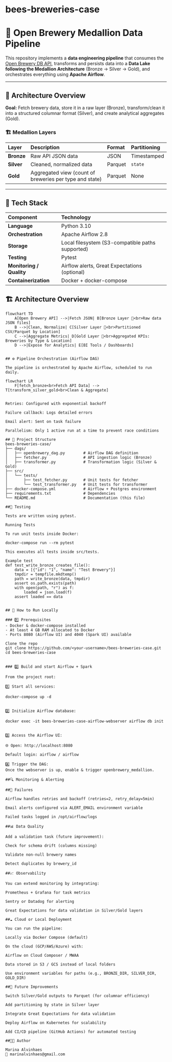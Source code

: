 # bees-breweries-case

# 🍺 Open Brewery Medallion Data Pipeline

This repository implements a **data engineering pipeline** that consumes the [Open Brewery DB API](https://www.openbrewerydb.org/), transforms and persists data into a **Data Lake following the Medallion Architecture** (Bronze → Silver → Gold), and orchestrates everything using **Apache Airflow**.

---

## 🧱 Architecture Overview

**Goal:** Fetch brewery data, store it in a raw layer (Bronze), transform/clean it into a structured columnar format (Silver), and create analytical aggregates (Gold).

### 🏗️ Medallion Layers

| Layer | Description | Format | Partitioning |
|:------|:-------------|:--------|:--------------|
| **Bronze** | Raw API JSON data | JSON | Timestamped |
| **Silver** | Cleaned, normalized data | Parquet | `state` |
| **Gold** | Aggregated view (count of breweries per type and state) | Parquet | None |

---

## 🧰 Tech Stack

| Component | Technology |
|:-----------|:------------|
| **Language** | Python 3.10 |
| **Orchestration** | Apache Airflow 2.8 |
| **Storage** | Local filesystem (S3-compatible paths supported) |
| **Testing** | Pytest |
| **Monitoring / Quality** | Airflow alerts, Great Expectations (optional) |
| **Containerization** | Docker + docker-compose |


## 🏗️ Architecture Overview

```mermaid
flowchart TD
    A[Open Brewery API] -->|Fetch JSON| B[Bronze Layer 🥉<br>Raw data JSON files]
    B -->|Clean, Normalize| C[Silver Layer 🥈<br>Partitioned CSV/Parquet by Location]
    C -->|Aggregate Metrics| D[Gold Layer 🥇<br>Aggregated KPIs: Breweries by Type & Location]
    D -->|Expose for Analytics| E[BI Tools / Dashboards]


## ⚙️ Pipeline Orchestration (Airflow DAG)

The pipeline is orchestrated by Apache Airflow, scheduled to run daily.

flowchart LR
    F[fetch_bronze<br>Fetch API Data] --> T[transform_silver_gold<br>Clean & Aggregate]


Retries: Configured with exponential backoff

Failure callback: Logs detailed errors

Email alert: Sent on task failure

Parallelism: Only 1 active run at a time to prevent race conditions

## 🧩 Project Structure
bees-breweries-case/
├── dags/
│   ├── openbrewery_dag.py        # Airflow DAG definition
│   ├── fetcher.py                # API ingestion logic (Bronze)
│   ├── transformer.py            # Transformation logic (Silver & Gold)
├── src/
│   └── tests/
│       ├── test_fetcher.py       # Unit tests for fetcher
│       └── test_transformer.py   # Unit tests for transformer
├── docker-compose.yml            # Airflow + Postgres environment
├── requirements.txt              # Dependencies
└── README.md                     # Documentation (this file)

##🧪 Testing

Tests are written using pytest.

Running Tests

To run unit tests inside Docker:

docker-compose run --rm pytest

This executes all tests inside src/tests.

Example test
def test_write_bronze_creates_file():
    data = [{"id": "1", "name": "Test Brewery"}]
    tmpdir = tempfile.mkdtemp()
    path = write_bronze(data, tmpdir)
    assert os.path.exists(path)
    with open(path, "r") as f:
        loaded = json.load(f)
    assert loaded == data


## 🚀 How to Run Locally

### 1️⃣ Prerequisites
- Docker & docker-compose installed  
- At least 4 GB RAM allocated to Docker
- Ports 8080 (Airflow UI) and 4040 (Spark UI) available

Clone the repo
git clone https://github.com/<your-username>/bees-breweries-case.git
cd bees-breweries-case


### 2️⃣ Build and start Airflow + Spark

From the project root:

1️⃣ Start all services:

docker-compose up -d


2️⃣ Initialize Airflow database:

docker exec -it bees-breweries-case-airflow-webserver airflow db init


3️⃣ Access the Airflow UI:

🌐 Open: http://localhost:8080

Default login: airflow / airflow

4️⃣ Trigger the DAG:
Once the webserver is up, enable & trigger openbrewery_medallion.

##🔍 Monitoring & Alerting

##🧩 Failures

Airflow handles retries and backoff (retries=2, retry_delay=5min)

Email alerts configured via ALERT_EMAIL environment variable

Failed tasks logged in /opt/airflow/logs

##📊 Data Quality

Add a validation task (future improvement):

Check for schema drift (columns missing)

Validate non-null brewery names

Detect duplicates by brewery_id

##📈 Observability

You can extend monitoring by integrating:

Prometheus + Grafana for task metrics

Sentry or Datadog for alerting

Great Expectations for data validation in Silver/Gold layers

##☁️ Cloud or Local Deployment

You can run the pipeline:

Locally via Docker Compose (default)

On the cloud (GCP/AWS/Azure) with:

Airflow on Cloud Composer / MWAA

Data stored in S3 / GCS instead of local folders

Use environment variables for paths (e.g., BRONZE_DIR, SILVER_DIR, GOLD_DIR)

##🚀 Future Improvements

Switch Silver/Gold outputs to Parquet (for columnar efficiency)

Add partitioning by state in Silver layer

Integrate Great Expectations for data validation

Deploy Airflow on Kubernetes for scalability

Add CI/CD pipeline (GitHub Actions) for automated testing

##👩‍💻 Author

Marina Alvinhaes
📧 marinalvinhaes@gmail.com 